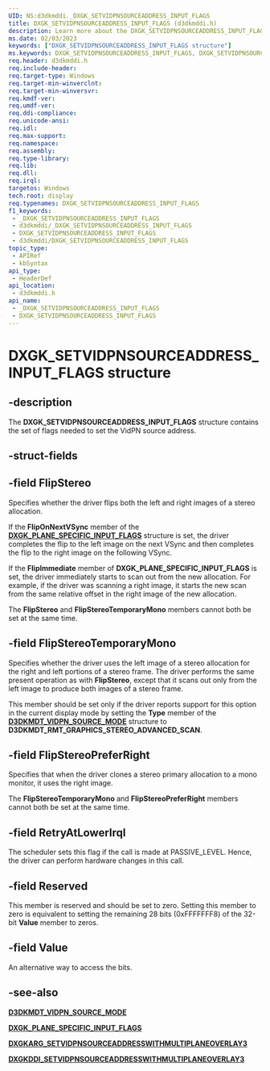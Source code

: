 ```yaml
---
UID: NS:d3dkmddi._DXGK_SETVIDPNSOURCEADDRESS_INPUT_FLAGS
title: DXGK_SETVIDPNSOURCEADDRESS_INPUT_FLAGS (d3dkmddi.h)
description: Learn more about the DXGK_SETVIDPNSOURCEADDRESS_INPUT_FLAGS structure.
ms.date: 02/03/2023
keywords: ["DXGK_SETVIDPNSOURCEADDRESS_INPUT_FLAGS structure"]
ms.keywords: DXGK_SETVIDPNSOURCEADDRESS_INPUT_FLAGS, DXGK_SETVIDPNSOURCEADDRESS_INPUT_FLAGS structure [Display Devices], _DXGK_SETVIDPNSOURCEADDRESS_INPUT_FLAGS, d3dkmddi/DXGK_SETVIDPNSOURCEADDRESS_INPUT_FLAGS, display.dxgk_setvidpnsourceaddress_input_flags
req.header: d3dkmddi.h
req.include-header: 
req.target-type: Windows
req.target-min-winverclnt: 
req.target-min-winversvr: 
req.kmdf-ver: 
req.umdf-ver: 
req.ddi-compliance: 
req.unicode-ansi: 
req.idl: 
req.max-support: 
req.namespace: 
req.assembly: 
req.type-library: 
req.lib: 
req.dll: 
req.irql: 
targetos: Windows
tech.root: display
req.typenames: DXGK_SETVIDPNSOURCEADDRESS_INPUT_FLAGS
f1_keywords:
 - _DXGK_SETVIDPNSOURCEADDRESS_INPUT_FLAGS
 - d3dkmddi/_DXGK_SETVIDPNSOURCEADDRESS_INPUT_FLAGS
 - DXGK_SETVIDPNSOURCEADDRESS_INPUT_FLAGS
 - d3dkmddi/DXGK_SETVIDPNSOURCEADDRESS_INPUT_FLAGS
topic_type:
 - APIRef
 - kbSyntax
api_type:
 - HeaderDef
api_location:
 - d3dkmddi.h
api_name:
 - _DXGK_SETVIDPNSOURCEADDRESS_INPUT_FLAGS
 - DXGK_SETVIDPNSOURCEADDRESS_INPUT_FLAGS
---
```


# DXGK_SETVIDPNSOURCEADDRESS_INPUT_FLAGS structure

## -description

The **DXGK_SETVIDPNSOURCEADDRESS_INPUT_FLAGS** structure contains the set of flags needed to set the VidPN source address.

## -struct-fields

## -field FlipStereo

Specifies whether the driver flips both the left and right images of a stereo allocation.

If the **FlipOnNextVSync** member of the [**DXGK_PLANE_SPECIFIC_INPUT_FLAGS**](ns-d3dkmddi-_dxgk_plane_specific_input_flags.md) structure is set, the driver completes the flip to the left image on the next VSync and then completes the flip to the right image on the following VSync.

If the **FlipImmediate** member of **DXGK_PLANE_SPECIFIC_INPUT_FLAGS** is set, the driver immediately starts to scan out from the new allocation. For example, if the driver was scanning a right image, it starts the new scan from the same relative offset in the right image of the new allocation.

The **FlipStereo** and **FlipStereoTemporaryMono** members cannot both be set at the same time.

## -field FlipStereoTemporaryMono

Specifies whether the driver uses the left image of a stereo allocation for the right and left portions of a stereo frame. The driver performs the same present operation as with **FlipStereo**, except that it scans out only from the left image to produce both images of a stereo frame.

This member should be set only if the driver reports support for this option in the current display mode by setting the **Type** member of the [**D3DKMDT_VIDPN_SOURCE_MODE**](../d3dkmdt/ns-d3dkmdt-_d3dkmdt_vidpn_source_mode.md) structure to **D3DKMDT_RMT_GRAPHICS_STEREO_ADVANCED_SCAN**.

## -field FlipStereoPreferRight

Specifies that when the driver clones a stereo primary allocation to a mono monitor, it uses the right image.

The **FlipStereoTemporaryMono** and **FlipStereoPreferRight** members cannot both be set at the same time.

## -field RetryAtLowerIrql

The scheduler sets this flag if the call is made at PASSIVE_LEVEL. Hence, the driver can perform hardware changes in this call.

## -field Reserved

This member is reserved and should be set to zero. Setting this member to zero is equivalent to setting the remaining 28 bits (0xFFFFFFF8) of the 32-bit **Value** member to zeros.

## -field Value

An alternative way to access the bits.

## -see-also

[**D3DKMDT_VIDPN_SOURCE_MODE**](../d3dkmdt/ns-d3dkmdt-_d3dkmdt_vidpn_source_mode.md)

[**DXGK_PLANE_SPECIFIC_INPUT_FLAGS**](ns-d3dkmddi-_dxgk_plane_specific_input_flags.md)

[**DXGKARG_SETVIDPNSOURCEADDRESSWITHMULTIPLANEOVERLAY3**](ns-d3dkmddi-_dxgkarg_setvidpnsourceaddresswithmultiplaneoverlay3.md)

[**DXGKDDI_SETVIDPNSOURCEADDRESSWITHMULTIPLANEOVERLAY3**](nc-d3dkmddi-dxgkddi_setvidpnsourceaddresswithmultiplaneoverlay3.md)

